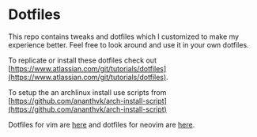 # Dotfiles
This repo contains tweaks and dotfiles which I customized to make my experience better.
Feel free to look around and use it in your own dotfiles.

To replicate or install these dotfiles check out [https://www.atlassian.com/git/tutorials/dotfiles](https://www.atlassian.com/git/tutorials/dotfiles).

To setup the an archlinux install use scripts from [https://github.com/ananthvk/arch-install-script](https://github.com/ananthvk/arch-install-script)

Dotfiles for vim are [here](https://github.com/ananthvk/vim-config) and dotfiles for neovim are [here](https://github.com/ananthvk/nvim-config).
